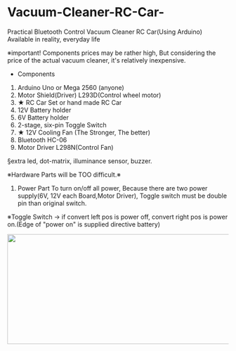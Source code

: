 # Vacuum-Cleaner-RC-Car-
Practical Bluetooth Control Vacuum Cleaner RC Car(Using Arduino) Available in reality, everyday life

※important! 
Components prices may be rather high, But considering the price of the actual vacuum cleaner, it's relatively inexpensive.

- Components
1. Arduino Uno or Mega 2560 (anyone)
2. Motor Shield(Driver) L293D(Control wheel motor)
3. ★ RC Car Set or hand made RC Car
4. 12V Battery holder
5. 6V Battery holder
6. 2-stage, six-pin Toggle Switch
7. ★ 12V Cooling Fan (The Stronger, The better)
8. Bluetooth HC-06
9. Motor Driver L298N(Control Fan) 

§extra led, dot-matrix, illuminance sensor, buzzer. 

※Hardware Parts will be TOO difficult.※


1. Power Part
To turn on/off all power, Because there are two power supply(6V, 12V each Board,Motor Driver), Toggle switch must be double pin than original switch. 

※Toggle Switch -> if convert left pos is power off, convert right pos is power on.(Edge of "power on" is supplied directive battery)


<img width="1000" height="250" src="https://user-images.githubusercontent.com/54919474/71074040-eb1bdd80-21c4-11ea-9e12-94910fe51e8a.png">
